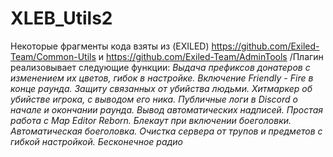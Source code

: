 # XLEB_Utils2
Некоторые фрагменты кода взяты из (EXILED) https://github.com/Exiled-Team/Common-Utils и https://github.com/Exiled-Team/AdminTools
/Плагин реализовывает следующие функции:
*Выдача префиксов донатеров с изменением их цветов, гибок в настройке.*
*Включение Friendly - Fire в конце раунда.*
*Защиту связанных от убийства людьми.*
*Хитмаркер об убийстве игрока, с выводом его ника.*
*Публичные логи в Discord о начале и окончании раунда.*
*Вывод автоматических надписей.*
*Простая работа с Map Editor Reborn.*
*Блекаут при включении боеголовки.*
*Автоматическая боеголовка.*
*Очистка сервера от трупов и предметов с гибкой настройкой.*
*Бесконечное радио*
